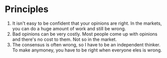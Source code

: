 # Principles

1. It isn't easy to be confident that your opinions are right. In the markets, you can do a huge amount of work and still be wrong.
2. Bad opinions can be very costly. Most people come up with opinions and there's no cost to them. Not so in the market.
3. The consensus is often wrong, so I have to be an independent thinker. To make anymoney, you have to be right when everyone eles is wrong.
